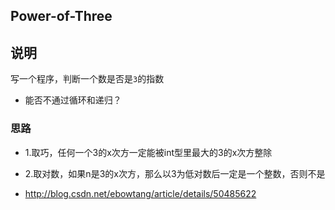 ## Power-of-Three

## 说明

写一个程序，判断一个数是否是`3`的指数

- 能否不通过循环和递归？

### 思路

- 1.取巧，任何一个3的x次方一定能被int型里最大的3的x次方整除

- 2.取对数，如果n是3的x次方，那么以3为低对数后一定是一个整数，否则不是

- http://blog.csdn.net/ebowtang/article/details/50485622